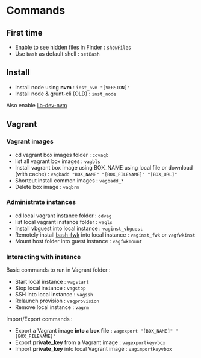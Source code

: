 # Commands

## First time

* Enable to see hidden files in Finder : ```showFiles```
* Use `bash` as default shell  : ```setBash```

## Install

* Install node using **nvm** : ```inst_nvm "[VERSION]"```
* Install node & grunt-cli (OLD) : ```inst_node```

Also enable [lib-dev-nvm](../../libs#library-dev-nvm)

## Vagrant

### Vagrant images

* cd vagrant box images folder : ```cdvagb```
* list all vagrant box images : ```vagbls```
* Install vagrant box image using BOX\_NAME using local file or download (with cache) : ```vagbadd "BOX_NAME" "[BOX_FILENAME]" "[BOX_URL]"```
* Shortcut install common images : ```vagbadd_*```
* Delete box image : ```vagbrm```

### Administrate instances

* cd local vagrant instance folder : ```cdvag```
* list local vagrant instance folder : ```vagls```
* Install vbguest into local instance : ```vaginst_vbguest```
* Remotely install [bash-fwk](https://github.com/frtu/bash-fwk) into local instance : ```vaginst_fwk``` or ```vagfwkinst``` 
* Mount host folder into guest instance : ```vagfwkmount```

### Interacting with instance

Basic commands to run in Vagrant folder :

* Start local instance : ```vagstart```
* Stop local instance : ```vagstop```
* SSH into local instance : ```vagssh```
* Relaunch provision : ```vagprovision ```
* Remove local instance : ```vagrm```

Import/Export commands :

* Export a Vagrant image **into a box file** : ```vagexport "[BOX_NAME]" "[BOX_FILENAME]"```
* Export **private_key** from a Vagrant image  : ```vagexportkeyvbox```
* Import **private_key** into local Vagrant image  : ```vagimportkeyvbox```
